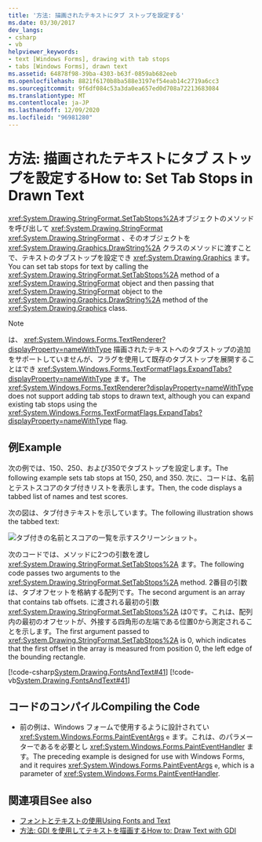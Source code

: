 ```yaml
---
title: '方法: 描画されたテキストにタブ ストップを設定する'
ms.date: 03/30/2017
dev_langs:
- csharp
- vb
helpviewer_keywords:
- text [Windows Forms], drawing with tab stops
- tabs [Windows Forms], drawn text
ms.assetid: 64878f98-39ba-4303-b63f-0859ab682eeb
ms.openlocfilehash: 8821f6170b8ba588e3197ef54eab14c2719a6cc3
ms.sourcegitcommit: 9f6df084c53a3da0ea657ed0d708a72213683084
ms.translationtype: MT
ms.contentlocale: ja-JP
ms.lasthandoff: 12/09/2020
ms.locfileid: "96981280"
---
```

# <a name="how-to-set-tab-stops-in-drawn-text"></a><span data-ttu-id="41b05-102">方法: 描画されたテキストにタブ ストップを設定する</span><span class="sxs-lookup"><span data-stu-id="41b05-102">How to: Set Tab Stops in Drawn Text</span></span>
<span data-ttu-id="41b05-103"><xref:System.Drawing.StringFormat.SetTabStops%2A>オブジェクトのメソッドを呼び出して <xref:System.Drawing.StringFormat> <xref:System.Drawing.StringFormat> 、そのオブジェクトを <xref:System.Drawing.Graphics.DrawString%2A> クラスのメソッドに渡すことで、テキストのタブストップを設定でき <xref:System.Drawing.Graphics> ます。</span><span class="sxs-lookup"><span data-stu-id="41b05-103">You can set tab stops for text by calling the <xref:System.Drawing.StringFormat.SetTabStops%2A> method of a <xref:System.Drawing.StringFormat> object and then passing that <xref:System.Drawing.StringFormat> object to the <xref:System.Drawing.Graphics.DrawString%2A> method of the <xref:System.Drawing.Graphics> class.</span></span>  
  
> [!NOTE]
> <span data-ttu-id="41b05-104">は、 <xref:System.Windows.Forms.TextRenderer?displayProperty=nameWithType> 描画されたテキストへのタブストップの追加をサポートしていませんが、フラグを使用して既存のタブストップを展開することはでき <xref:System.Windows.Forms.TextFormatFlags.ExpandTabs?displayProperty=nameWithType> ます。</span><span class="sxs-lookup"><span data-stu-id="41b05-104">The <xref:System.Windows.Forms.TextRenderer?displayProperty=nameWithType> does not support adding tab stops to drawn text, although you can expand existing tab stops using the <xref:System.Windows.Forms.TextFormatFlags.ExpandTabs?displayProperty=nameWithType> flag.</span></span>  
  
## <a name="example"></a><span data-ttu-id="41b05-105">例</span><span class="sxs-lookup"><span data-stu-id="41b05-105">Example</span></span>  
 <span data-ttu-id="41b05-106">次の例では、150、250、および350でタブストップを設定します。</span><span class="sxs-lookup"><span data-stu-id="41b05-106">The following example sets tab stops at 150, 250, and 350.</span></span> <span data-ttu-id="41b05-107">次に、コードは、名前とテストスコアのタブ付きリストを表示します。</span><span class="sxs-lookup"><span data-stu-id="41b05-107">Then, the code displays a tabbed list of names and test scores.</span></span>  
  
 <span data-ttu-id="41b05-108">次の図は、タブ付きテキストを示しています。</span><span class="sxs-lookup"><span data-stu-id="41b05-108">The following illustration shows the tabbed text:</span></span>  
  
 ![タブ付きの名前とスコアの一覧を示すスクリーンショット。](./media/how-to-set-tab-stops-in-drawn-text/tab-list-names-test-scores.png)  
  
 <span data-ttu-id="41b05-110">次のコードでは、メソッドに2つの引数を渡し <xref:System.Drawing.StringFormat.SetTabStops%2A> ます。</span><span class="sxs-lookup"><span data-stu-id="41b05-110">The following code passes two arguments to the <xref:System.Drawing.StringFormat.SetTabStops%2A> method.</span></span> <span data-ttu-id="41b05-111">2番目の引数は、タブオフセットを格納する配列です。</span><span class="sxs-lookup"><span data-stu-id="41b05-111">The second argument is an array that contains tab offsets.</span></span> <span data-ttu-id="41b05-112">に渡される最初の引数 <xref:System.Drawing.StringFormat.SetTabStops%2A> は0です。これは、配列内の最初のオフセットが、外接する四角形の左端である位置0から測定されることを示します。</span><span class="sxs-lookup"><span data-stu-id="41b05-112">The first argument passed to <xref:System.Drawing.StringFormat.SetTabStops%2A> is 0, which indicates that the first offset in the array is measured from position 0, the left edge of the bounding rectangle.</span></span>  
  
 [!code-csharp[System.Drawing.FontsAndText#41](~/samples/snippets/csharp/VS_Snippets_Winforms/System.Drawing.FontsAndText/CS/Class1.cs#41)]
 [!code-vb[System.Drawing.FontsAndText#41](~/samples/snippets/visualbasic/VS_Snippets_Winforms/System.Drawing.FontsAndText/VB/Class1.vb#41)]  
  
## <a name="compiling-the-code"></a><span data-ttu-id="41b05-113">コードのコンパイル</span><span class="sxs-lookup"><span data-stu-id="41b05-113">Compiling the Code</span></span>  
  
- <span data-ttu-id="41b05-114">前の例は、Windows フォームで使用するように設計されてい <xref:System.Windows.Forms.PaintEventArgs> `e` ます。これは、のパラメーターであるを必要とし <xref:System.Windows.Forms.PaintEventHandler> ます。</span><span class="sxs-lookup"><span data-stu-id="41b05-114">The preceding example is designed for use with Windows Forms, and it requires <xref:System.Windows.Forms.PaintEventArgs> `e`, which is a parameter of <xref:System.Windows.Forms.PaintEventHandler>.</span></span>  
  
## <a name="see-also"></a><span data-ttu-id="41b05-115">関連項目</span><span class="sxs-lookup"><span data-stu-id="41b05-115">See also</span></span>

- [<span data-ttu-id="41b05-116">フォントとテキストの使用</span><span class="sxs-lookup"><span data-stu-id="41b05-116">Using Fonts and Text</span></span>](using-fonts-and-text.md)
- [<span data-ttu-id="41b05-117">方法: GDI を使用してテキストを描画する</span><span class="sxs-lookup"><span data-stu-id="41b05-117">How to: Draw Text with GDI</span></span>](how-to-draw-text-with-gdi.md)
